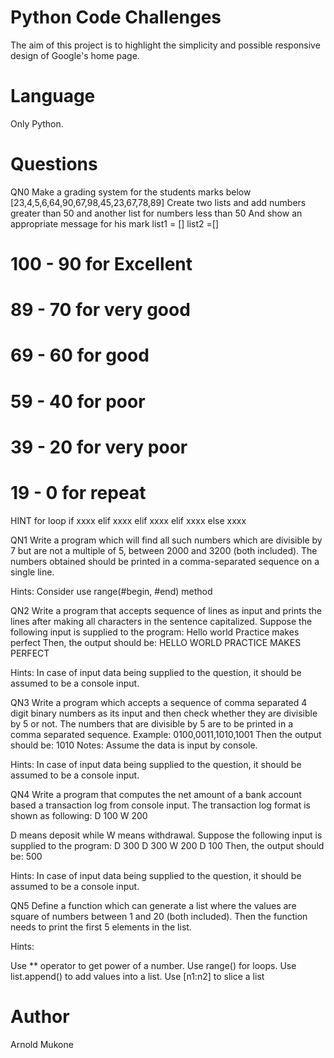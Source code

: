 # Python Code Challenges 

The aim of this project is to highlight the simplicity and possible responsive design of Google's home page. 


# Language
Only Python.


# Questions
QN0
Make a grading system for the students marks below
[23,4,5,6,64,90,67,98,45,23,67,78,89]
Create two lists and add numbers greater than 50 and another list for numbers less than 50
And show an appropriate message for his mark
list1 = []
list2 =[]
# 100 - 90 for Excellent
# 89 - 70 for very good
# 69 - 60 for good
# 59 - 40 for poor
# 39 - 20 for very poor
# 19 - 0 for repeat

HINT
for loop
  if xxxx
  elif xxxx
  elif xxxx
  elif xxxx
  else xxxx

QN1
Write a program which will find all such numbers which are divisible by 7 but are not a multiple of 5,
between 2000 and 3200 (both included).
The numbers obtained should be printed in a comma-separated sequence on a single line.

Hints: 
Consider use range(#begin, #end) method


QN2
Write a program that accepts sequence of lines as input and prints the lines after making all characters in the sentence capitalized.
Suppose the following input is supplied to the program:
Hello world
Practice makes perfect
Then, the output should be:
HELLO WORLD
PRACTICE MAKES PERFECT

Hints:
In case of input data being supplied to the question, it should be assumed to be a console input.


QN3
Write a program which accepts a sequence of comma separated 4 digit binary numbers as its input and then check whether they are divisible by 5 or not. The numbers that are divisible by 5 are to be printed in a comma separated sequence.
Example:
0100,0011,1010,1001
Then the output should be:
1010
Notes: Assume the data is input by console.

Hints:
In case of input data being supplied to the question, it should be assumed to be a console input.


QN4
Write a program that computes the net amount of a bank account based a transaction log from console input. The transaction log format is shown as following:
D 100
W 200

D means deposit while W means withdrawal.
Suppose the following input is supplied to the program:
D 300
D 300
W 200
D 100
Then, the output should be:
500

Hints:
In case of input data being supplied to the question, it should be assumed to be a console input.


QN5
Define a function which can generate a list where the values are square of numbers between 1 and 20 (both included). Then the function needs to print the first 5 elements in the list.

Hints:

Use ** operator to get power of a number.
Use range() for loops.
Use list.append() to add values into a list.
Use [n1:n2] to slice a list


# Author
Arnold Mukone
